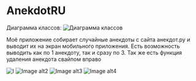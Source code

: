 # AnekdotRU
Диаграмма классов:
![Диаграмма классов](https://github.com/kodzzzima/AnekdotRU/blob/main/hierachy.jpg)

Моё приложение собирает случайные анекдоты  с сайта анекдот.ру и выводит их на экран мобильного приложения.
Есть возможность выводить как по 1 анекдоту, так и сразу по 3. 
Так же есть функция удаления анекдота свайпом вправо


![I](https://github.com/kodzzzima/AnekdotRU/blob/main/a_11.jpg)
![Image alt2](https://github.com/kodzzzima/AnekdotRU/blob/main/a_2.jpg)
![Image alt3](https://github.com/kodzzzima/AnekdotRU/blob/main/a_3.jpg)
![Image alt4](https://github.com/kodzzzima/AnekdotRU/blob/main/a_4.jpg)





